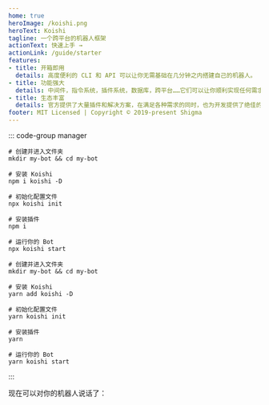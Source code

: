 ```yaml
---
home: true
heroImage: /koishi.png
heroText: Koishi
tagline: 一个跨平台的机器人框架
actionText: 快速上手 →
actionLink: /guide/starter
features:
- title: 开箱即用
  details: 高度便利的 CLI 和 API 可以让你无需基础在几分钟之内搭建自己的机器人。
- title: 功能强大
  details: 中间件，指令系统，插件系统，数据库，跨平台……它们可以让你顺利实现任何需求。
- title: 生态丰富
  details: 官方提供了大量插件和解决方案，在满足各种需求的同时，也为开发提供了绝佳的范例。
footer: MIT Licensed | Copyright © 2019-present Shigma
---
```


::: code-group manager
```npm
# 创建并进入文件夹
mkdir my-bot && cd my-bot

# 安装 Koishi
npm i koishi -D

# 初始化配置文件
npx koishi init

# 安装插件
npm i

# 运行你的 Bot
npx koishi start
```
```yarn
# 创建并进入文件夹
mkdir my-bot && cd my-bot

# 安装 Koishi
yarn add koishi -D

# 初始化配置文件
yarn koishi init

# 安装插件
yarn

# 运行你的 Bot
yarn koishi start
```
:::

现在可以对你的机器人说话了：

<panel-view :messages="[
  ['Alice', 'echo 你好'],
  ['Koishi', '你好'],
]"/>
